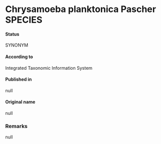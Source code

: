 Chrysamoeba planktonica Pascher SPECIES
=======

#### Status
SYNONYM

#### According to
Integrated Taxonomic Information System

#### Published in
null

#### Original name
null

### Remarks
null